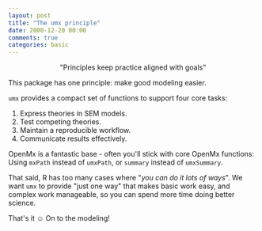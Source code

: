 ```yaml
---
layout: post
title: "The umx principle"
date: 2000-12-20 00:00
comments: true
categories: basic
---
```


<a name="top"></a>

<p style="text-align: center;">"Principles keep practice aligned with goals"</p>

This package has one principle: make good modeling easier.

`umx` provides a compact set of functions to support four core tasks:

1. Express theories in SEM models.
2. Test competing theories.
3. Maintain a reproducible workflow.
4. Communicate results effectively.

OpenMx is a fantastic base - often you'll stick with core OpenMx functions: Using `mxPath` instead of `umxPath`, or `summary` instead of `umxSummary`.

That said, R has too many cases where "*you can do it lots of ways*". We want `umx` to provide "just one way" that makes basic work easy, and complex work manageable, so you can spend more time doing better science.

That's it ☺ On to the modeling!